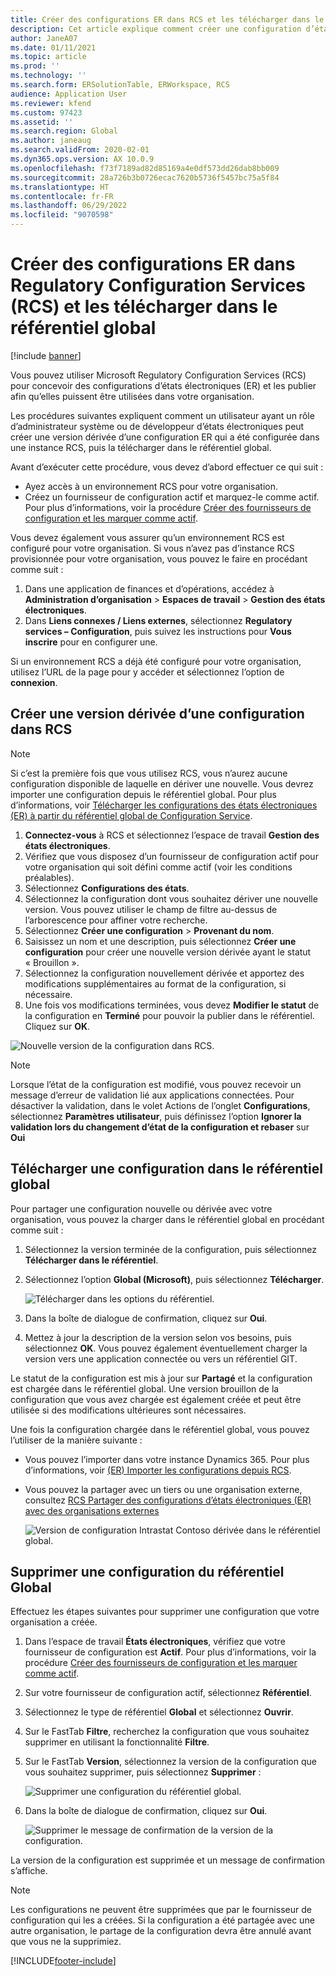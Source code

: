 ```yaml
---
title: Créer des configurations ER dans RCS et les télécharger dans le référentiel global
description: Cet article explique comment créer une configuration d’état électronique (ER) dans Microsoft Regulatory Configuration Services (RCS) et comment la télécharger dans le référentiel global.
author: JaneA07
ms.date: 01/11/2021
ms.topic: article
ms.prod: ''
ms.technology: ''
ms.search.form: ERSolutionTable, ERWorkspace, RCS
audience: Application User
ms.reviewer: kfend
ms.custom: 97423
ms.assetid: ''
ms.search.region: Global
ms.author: janeaug
ms.search.validFrom: 2020-02-01
ms.dyn365.ops.version: AX 10.0.9
ms.openlocfilehash: f73f7189ad82d85169a4e0df573dd26dab8bb009
ms.sourcegitcommit: 28a726b3b0726ecac7620b5736f5457bc75a5f84
ms.translationtype: HT
ms.contentlocale: fr-FR
ms.lasthandoff: 06/29/2022
ms.locfileid: "9070598"
---
```

# <a name="create-er-configurations-in-regulatory-configuration-services-rcs-and-upload-them-to-the-global-repository"></a>Créer des configurations ER dans Regulatory Configuration Services (RCS) et les télécharger dans le référentiel global

[!include [banner](../includes/banner.md)]

Vous pouvez utiliser Microsoft Regulatory Configuration Services (RCS) pour concevoir des configurations d’états électroniques (ER) et les publier afin qu’elles puissent être utilisées dans votre organisation.

Les procédures suivantes expliquent comment un utilisateur ayant un rôle d’administrateur système ou de développeur d’états électroniques peut créer une version dérivée d’une configuration ER qui a été configurée dans une instance RCS, puis la télécharger dans le référentiel global. 

Avant d’exécuter cette procédure, vous devez d’abord effectuer ce qui suit :

- Ayez accès à un environnement RCS pour votre organisation.
- Créez un fournisseur de configuration actif et marquez-le comme actif. Pour plus d’informations, voir la procédure [Créer des fournisseurs de configuration et les marquer comme actif](../../fin-ops-core/dev-itpro/analytics/tasks/er-configuration-provider-mark-it-active-2016-11.md).

Vous devez également vous assurer qu’un environnement RCS est configuré pour votre organisation. Si vous n’avez pas d’instance RCS provisionnée pour votre organisation, vous pouvez le faire en procédant comme suit :

1. Dans une application de finances et d’opérations, accédez à **Administration d’organisation** \> **Espaces de travail** \> **Gestion des états électroniques**.
2. Dans **Liens connexes / Liens externes**, sélectionnez **Regulatory services – Configuration**, puis suivez les instructions pour **Vous inscrire** pour en configurer une.

Si un environnement RCS a déjà été configuré pour votre organisation, utilisez l’URL de la page pour y accéder et sélectionnez l’option de **connexion**.

## <a name="create-a-derived-version-of-a-configuration-in-rcs"></a>Créer une version dérivée d’une configuration dans RCS

> [!NOTE]
> Si c’est la première fois que vous utilisez RCS, vous n’aurez aucune configuration disponible de laquelle en dériver une nouvelle. Vous devrez importer une configuration depuis le référentiel global. Pour plus d’informations, voir [Télécharger les configurations des états électroniques (ER) à partir du référentiel global de Configuration Service](../../fin-ops-core/dev-itpro/analytics/er-download-configurations-global-repo.md).

1. **Connectez-vous** à RCS et sélectionnez l’espace de travail **Gestion des états électroniques**.
2. Vérifiez que vous disposez d’un fournisseur de configuration actif pour votre organisation qui soit défini comme actif (voir les conditions préalables). 
3. Sélectionnez **Configurations des états**.
4. Sélectionnez la configuration dont vous souhaitez dériver une nouvelle version. Vous pouvez utiliser le champ de filtre au-dessus de l’arborescence pour affiner votre recherche.
5. Sélectionnez **Créer une configuration** \> **Provenant du nom**.
6. Saisissez un nom et une description, puis sélectionnez **Créer une configuration** pour créer une nouvelle version dérivée ayant le statut « Brouillon ».
7. Sélectionnez la configuration nouvellement dérivée et apportez des modifications supplémentaires au format de la configuration, si nécessaire. 
8. Une fois vos modifications terminées, vous devez **Modifier le statut** de la configuration en **Terminé** pour pouvoir la publier dans le référentiel. Cliquez sur **OK**.

![Nouvelle version de la configuration dans RCS.](media/RCS_CompleteConfig.JPG)

> [!NOTE]
> Lorsque l’état de la configuration est modifié, vous pouvez recevoir un message d’erreur de validation lié aux applications connectées. Pour désactiver la validation, dans le volet Actions de l’onglet **Configurations**, sélectionnez **Paramètres utilisateur**, puis définissez l’option **Ignorer la validation lors du changement d’état de la configuration et rebaser** sur **Oui** 

## <a name="upload-a-configuration-to-the-global-repository"></a>Télécharger une configuration dans le référentiel global

Pour partager une configuration nouvelle ou dérivée avec votre organisation, vous pouvez la charger dans le référentiel global en procédant comme suit :

1. Sélectionnez la version terminée de la configuration, puis sélectionnez **Télécharger dans le référentiel**.
2. Sélectionnez l’option **Global (Microsoft)**, puis sélectionnez **Télécharger**.

    ![Télécharger dans les options du référentiel.](media/RCS_Upload_to_GlobalRepo_options.JPG)

3. Dans la boîte de dialogue de confirmation, cliquez sur **Oui**. 
4. Mettez à jour la description de la version selon vos besoins, puis sélectionnez **OK**. Vous pouvez également éventuellement charger la version vers une application connectée ou vers un référentiel GIT.  

Le statut de la configuration est mis à jour sur **Partagé** et la configuration est chargée dans le référentiel global. Une version brouillon de la configuration que vous avez chargée est également créée et peut être utilisée si des modifications ultérieures sont nécessaires.

Une fois la configuration chargée dans le référentiel global, vous pouvez l’utiliser de la manière suivante :

- Vous pouvez l’importer dans votre instance Dynamics 365. Pour plus d’informations, voir [(ER) Importer les configurations depuis RCS](../../fin-ops-core/dev-itpro/analytics/tasks/import-configuration-rcs.md).
- Vous pouvez la partager avec un tiers ou une organisation externe, consultez [RCS Partager des configurations d’états électroniques (ER) avec des organisations externes](rcs-global-repo-share-configuration.md)

    ![Version de configuration Intrastat Contoso dérivée dans le référentiel global.](media/RCS_Config_upload_GlobalRepo.JPG)

## <a name="delete-a-configuration-from-the-global-repository"></a>Supprimer une configuration du référentiel Global
Effectuez les étapes suivantes pour supprimer une configuration que votre organisation a créée.

1. Dans l’espace de travail **États électroniques**, vérifiez que votre fournisseur de configuration est **Actif**. Pour plus d’informations, voir la procédure [Créer des fournisseurs de configuration et les marquer comme actif](../../fin-ops-core/dev-itpro/analytics/tasks/er-configuration-provider-mark-it-active-2016-11.md).
2. Sur votre fournisseur de configuration actif, sélectionnez **Référentiel**.
3. Sélectionnez le type de référentiel **Global** et sélectionnez **Ouvrir**.
4. Sur le FastTab **Filtre**, recherchez la configuration que vous souhaitez supprimer en utilisant la fonctionnalité **Filtre**.
5. Sur le FastTab **Version**, sélectionnez la version de la configuration que vous souhaitez supprimer, puis sélectionnez **Supprimer** :

    ![Supprimer une configuration du référentiel global.](media/RCS_Delete_from_GlobalRepo.JPG)

6. Dans la boîte de dialogue de confirmation, cliquez sur **Oui**.

    ![Supprimer le message de confirmation de la version de la configuration.](media/RCS_Delete_from_GlobalRepo_Msg.JPG)
 
La version de la configuration est supprimée et un message de confirmation s’affiche. 

> [!NOTE]
> Les configurations ne peuvent être supprimées que par le fournisseur de configuration qui les a créées. Si la configuration a été partagée avec une autre organisation, le partage de la configuration devra être annulé avant que vous ne la supprimiez.
 


[!INCLUDE[footer-include](../../includes/footer-banner.md)]

